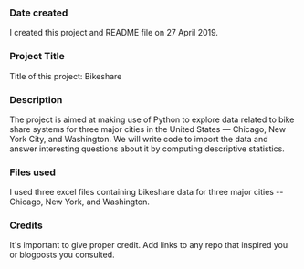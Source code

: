 ### Date created
I created this project and README file on 27 April 2019.

### Project Title
Title of this project: Bikeshare

### Description
The project is aimed at making use of Python to explore data related to bike share systems for three major cities in the United States — Chicago, New York City, and Washington. We will write code to import the data and answer interesting questions about it by computing descriptive statistics.

### Files used
I used three excel files containing bikeshare data for three major cities -- Chicago, New York, and Washington. 

### Credits
It's important to give proper credit. Add links to any repo that inspired you or blogposts you consulted.
